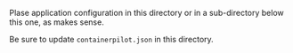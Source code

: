 Plase application configuration in this directory or in a sub-directory below this one, as makes sense.

Be sure to update `containerpilot.json` in this directory.
